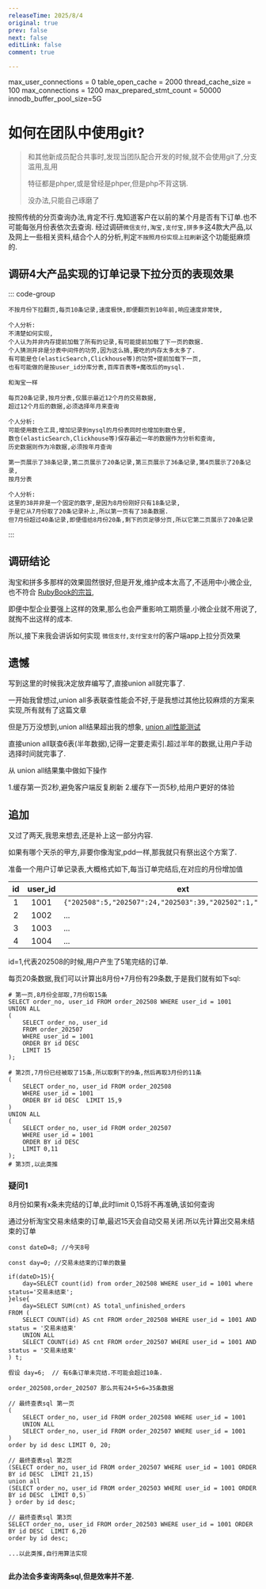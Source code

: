 ```yaml
---
releaseTime: 2025/8/4
original: true
prev: false
next: false
editLink: false
comment: true

---
```


max_user_connections = 0
table_open_cache = 2000
thread_cache_size = 100
max_connections = 1200
max_prepared_stmt_count = 50000
innodb_buffer_pool_size=5G

# 如何在团队中使用git?

> 和其他新成员配合共事时,发现当团队配合开发的时候,就不会使用git了,分支滥用,乱用
>
> 特征都是phper,或是曾经是phper,但是php不背这锅.
>
> 没办法,只能自己琢磨了

按照传统的分页查询办法,肯定不行.鬼知道客户在以前的某个月是否有下订单.也不可能每张月份表依次去查询.
经过调研`微信支付,淘宝,支付宝,拼多多`这4款大产品,以及网上一些相关资料,结合个人的分析,判定`不按照月份实现上拉刷新`这个功能挺麻烦的.

## 调研4大产品实现的订单记录下拉分页的表现效果
::: code-group
````[淘宝]
不按月份下拉翻页,每页10条记录,速度极快,即便翻页到10年前,响应速度非常快,

个人分析:
不清楚如何实现,
个人认为并非内存提前加载了所有的记录,有可能提前加载了下一页的数据.
个人猜测并非是分表中间件的功劳,因为这么搞,要吃的内存太多太多了.
有可能是仓(elasticSearch,Clickhouse等)的功劳+提前加载下一页,
也有可能做的是按user_id分库分表,百库百表等+魔改后的mysql.
````
````[pdd]
和淘宝一样
````
````[微信支付]
每页20条记录,按月分表,仅展示最近12个月的交易数据,
超过12个月后的数据,必须选择年月来查询

个人分析:
可能使用数仓工具,增加记录到mysql的月份表同时也增加到数仓里,
数仓(elasticSearch,Clickhouse等)保存最近一年的数据作为分析和查询,
历史数据则作为冷数据,必须按年月查询
````


````[支付包支付记录]
第一页展示了38条记录,第二页展示了20条记录,第三页展示了36条记录,第4页展示了20条记录,
按月分表

个人分析:
这里的38并非是一个固定的数字,是因为8月份刚好只有18条记录,
于是它从7月份取了20条记录补上,所以第一页有了38条数据.
但7月份超过40条记录,即便借给8月份20条,剩下的页足够分页,所以它第二页展示了20条记录
````
:::

## 调研结论
淘宝和拼多多那样的效果固然很好,但是开发,维护成本太高了,不适用中小微企业,也不符合 [RubyBook的宗旨](/theory/whatsRubyBook),

即便中型企业要强上这样的效果,那么也会严重影响工期质量.小微企业就不用说了,就掏不出这样的成本.

所以,接下来我会讲诉如何实现 `微信支付,支付宝支付`的客户端app上拉分页效果



## 遗憾
写到这里的时候我决定放弃编写了,直接union all就完事了.

一开始我曾想过,union all多表联查性能会不好,于是我想过其他比较麻烦的方案来实现,所有就有了这篇文章

但是万万没想到,union all结果超出我的想象, [union all性能测试](/service/mysql#union-all)

直接union all联查6表(半年数据),记得一定要走索引.超过半年的数据,让用户手动选择时间就完事了.

从 union all结果集中做如下操作

1.缓存第一页2秒,避免客户端反复刷新
2.缓存下一页5秒,给用户更好的体验

## 追加
又过了两天,我思来想去,还是补上这一部分内容.

如果有哪个天杀的甲方,非要你像淘宝,pdd一样,那我就只有祭出这个方案了.

准备一个用户订单记录表,大概格式如下,每当订单完结后,在对应的月份增加值


| id | user_id | ext                                                           |
 |:--:|:-------:|---------------------------------------------------------------|
| 1  |  1001   | `{"202508":5,"202507":24,"202503":39,"202502":1,"202408":11}` |
| 2  |  1002   | ...                                                           |
| 3  |  1003   | ...                                                           |
| 4  |  1004   | ...                                                           |


id=1,代表202508的时候,用户产生了5笔完结的订单.

每页20条数据,我们可以计算出8月份+7月份有29条数,于是我们就有如下sql:

````
# 第一页,8月份全部取,7月份取15条
SELECT order_no, user_id FROM order_202508 WHERE user_id = 1001
UNION ALL
(
    SELECT order_no, user_id 
    FROM order_202507 
    WHERE user_id = 1001 
    ORDER BY id DESC  
    LIMIT 15
);

# 第2页,7月份已经被取了15条,所以取剩下的9条,然后再取3月份的11条
(
    SELECT order_no, user_id FROM order_202508 
    WHERE user_id = 1001 
    ORDER BY id DESC  LIMIT 15,9
)
UNION ALL
(
    SELECT order_no, user_id FROM order_202507 
    WHERE user_id = 1001 
    ORDER BY id DESC  
    LIMIT 0,11
);
# 第3页,以此类推
````

### 疑问1
8月份如果有x条未完结的订单,此时limit 0,15将不再准确,该如何查询

通过分析淘宝交易未结束的订单,最迟15天会自动交易关闭.所以先计算出交易未结束的订单
```
const dateD=8; //今天8号

const day=0; //交易未结束的订单的数量

if(dateD>15){
    day=SELECT count(id) from order_202508 WHERE user_id = 1001 where status='交易未结束';
}else{
    day=SELECT SUM(cnt) AS total_unfinished_orders
FROM (
    SELECT COUNT(id) AS cnt FROM order_202508 WHERE user_id = 1001 AND status = '交易未结束'
    UNION ALL
    SELECT COUNT(id) AS cnt FROM order_202507 WHERE user_id = 1001 AND status = '交易未结束'
) t;    

假设 day=6;  // 有6条订单未完结.不可能会超过10条.

order_202508,order_202507 那么共有24+5+6=35条数据

// 最终查表sql 第一页
(
    SELECT order_no, user_id FROM order_202508 WHERE user_id = 1001
    UNION ALL
    SELECT order_no, user_id FROM order_202507 WHERE user_id = 1001
)
order by id desc LIMIT 0, 20;

// 最终查表sql 第2页
(SELECT order_no, user_id FROM order_202507 WHERE user_id = 1001 ORDER BY id DESC  LIMIT 21,15)
union all 
(SELECT order_no, user_id FROM order_202503 WHERE user_id = 1001 ORDER BY id DESC  LIMIT 0,5)
} order by id desc;

// 最终查表sql 第3页
SELECT order_no, user_id FROM order_202503 WHERE user_id = 1001 ORDER BY id DESC  LIMIT 6,20
order by id desc;

...以此类推,自行用算法实现


```

**此办法会多查询两条sql,但是效率并不差.**



















